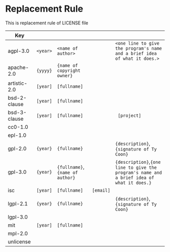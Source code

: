 # Replacement Rule

This is replacement rule of LICENSE file

| Key           |   |   |   |   |
|---|---|---|---|---|
| agpl-3.0      |`<year>`|`<name of author>`|   |`<one line to give the program's name and a brief idea of what it does.>`|
| apache-2.0    |`{yyyy}`|`{name of copyright owner}`|   |   |
| artistic-2.0  |`[year]`|`[fullname]`|   |   |
| bsd-2-clause  |`[year]`|`[fullname]`|   |   |
| bsd-3-clause  |`[year]`|`[fullname]`|   |` [project]`|
| cc0-1.0       |   |   |   |   |
| epl-1.0       |   |   |   |   |
| gpl-2.0       |`{year}`|`{fullname}`||`{description}`,`{signature of Ty Coon}`|
| gpl-3.0       |`{year}`|`{fullname}`,`{name of author}`||`{description}`,`{one line to give the program's name and a brief idea of what it does.}`|
| isc           |`[year]`|`[fullname]`|`[email]`|   |
| lgpl-2.1      |`{year}`|`{fullname}`||`{description}`,`{signature of Ty Coon}`|
| lgpl-3.0      |   |   |   |   |
| mit           |`[year]`|`[fullname]`|   |   |
| mpl-2.0       |   |   |   |   |
| unlicense     |   |   |   |   |

